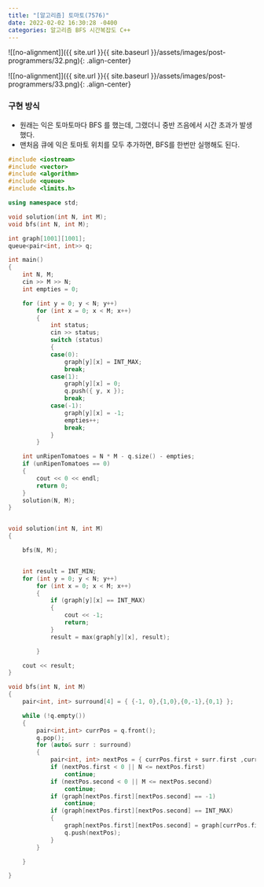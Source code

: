 ```yaml
---
title: "[알고리즘] 토마토(7576)"
date: 2022-02-02 16:30:28 -0400
categories: 알고리즘 BFS 시간복잡도 C++
---
```


![[no-alignment]]({{ site.url }}{{ site.baseurl }}/assets/images/post-programmers/32.png){: .align-center}

![[no-alignment]]({{ site.url }}{{ site.baseurl }}/assets/images/post-programmers/33.png){: .align-center}

### 구현 방식

- 원래는 익은 토마토마다 BFS 를 했는데, 그랬더니 중반 즈음에서 시간 초과가 발생했다.
- 맨처음 큐에 익은 토마토 위치를 모두 추가하면, BFS를 한번만 실행해도 된다.

```cpp
#include <iostream>
#include <vector>
#include <algorithm>
#include <queue>
#include <limits.h>

using namespace std;

void solution(int N, int M);
void bfs(int N, int M);

int graph[1001][1001];
queue<pair<int, int>> q;

int main()
{
	int N, M;
	cin >> M >> N;
	int empties = 0;

	for (int y = 0; y < N; y++)
		for (int x = 0; x < M; x++)
		{
			int status;
			cin >> status;
			switch (status)
			{
			case(0):
				graph[y][x] = INT_MAX;
				break;
			case(1):
				graph[y][x] = 0;
				q.push({ y, x });
				break;
			case(-1):
				graph[y][x] = -1;
				empties++;
				break;
			}
		}

	int unRipenTomatoes = N * M - q.size() - empties;
	if (unRipenTomatoes == 0)
	{
		cout << 0 << endl;
		return 0;
	}
	solution(N, M);
}


void solution(int N, int M)
{

	bfs(N, M);


	int result = INT_MIN;
	for (int y = 0; y < N; y++)
		for (int x = 0; x < M; x++)
		{
			if (graph[y][x] == INT_MAX)
			{
				cout << -1;
				return;
			}
			result = max(graph[y][x], result);

		}

	cout << result;
}

void bfs(int N, int M)
{
	pair<int, int> surround[4] = { {-1, 0},{1,0},{0,-1},{0,1} };

	while (!q.empty())
	{
		pair<int,int> currPos = q.front();
		q.pop();
		for (auto& surr : surround)
		{
			pair<int, int> nextPos = { currPos.first + surr.first ,currPos.second + surr.second };
			if (nextPos.first < 0 || N <= nextPos.first)
				continue;
			if (nextPos.second < 0 || M <= nextPos.second)
				continue;
			if (graph[nextPos.first][nextPos.second] == -1)
				continue;
			if (graph[nextPos.first][nextPos.second] == INT_MAX)
			{
				graph[nextPos.first][nextPos.second] = graph[currPos.first][currPos.second] + 1;
				q.push(nextPos);
			}
		}

	}

}

```
